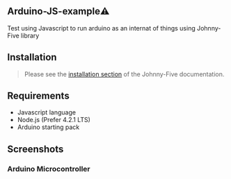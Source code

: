 ## Arduino-JS-example⚠️
Test using Javascript to run arduino as an internat of things using Johnny-Five library

## Installation
> Please see the [installation section](http://johnny-five.io/)
of the Johnny-Five documentation.

## Requirements
-  Javascript language
-  Node.js (Prefer 4.2.1 LTS)
-  Arduino starting pack

## Screenshots
### Arduino Microcontroller

